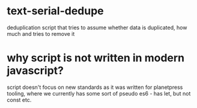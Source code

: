 # text-serial-dedupe
deduplication script that tries to assume whether data is duplicated, how much and tries to remove it

# why script is not written in modern javascript?
script doesn't focus on new standards as it was written for planetpress tooling, where we currently
has some sort of pseudo es6 - has let, but not const etc.
